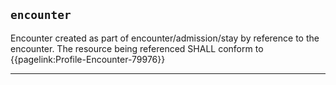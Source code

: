 ## `encounter`

Encounter created as part of encounter/admission/stay by reference to the encounter. The resource being referenced SHALL conform to {{pagelink:Profile-Encounter-79976}}

---
